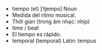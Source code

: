 - tiempo (el)	[ˈtjempo]	Noun
- Medida del ritmo musical.
- Thời gian (trong âm nhạc: nhịp)
- time / beat
- El tiempo es rápido.
- temporal (temporal)	Latin: tempus